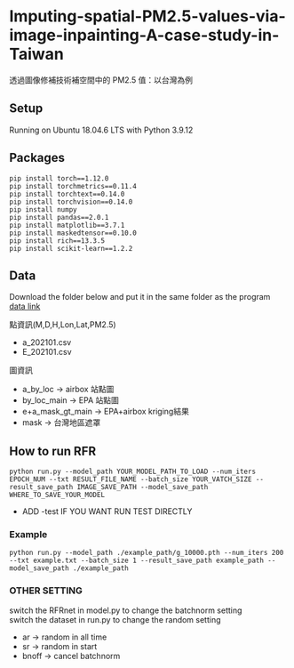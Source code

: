 # Imputing-spatial-PM2.5-values-via-image-inpainting-A-case-study-in-Taiwan
透過圖像修補技術補空間中的 PM2.5 值：以台灣為例

## Setup  
Running on Ubuntu 18.04.6 LTS with Python 3.9.12
## Packages
```
pip install torch==1.12.0
pip install torchmetrics==0.11.4
pip install torchtext==0.14.0
pip install torchvision==0.14.0
pip install numpy
pip install pandas==2.0.1
pip install matplotlib==3.7.1
pip install maskedtensor==0.10.0
pip install rich==13.3.5
pip install scikit-learn==1.2.2
```
## Data  
Download the folder below and put it in the same folder as the program  
[data link](https://drive.google.com/drive/folders/15JnDxbVfnmEDptxKw6Z4EtfKVQ75JGtX?usp=sharing)  

點資訊(M,D,H,Lon,Lat,PM2.5)  
* a_202101.csv
* E_202101.csv
 
圖資訊  
* a_by_loc -> airbox 站點圖
* by_loc_main -> EPA 站點圖
* e+a_mask_gt_main -> EPA+airbox kriging結果
* mask -> 台灣地區遮罩

## How to run RFR

```
python run.py --model_path YOUR_MODEL_PATH_TO_LOAD --num_iters EPOCH_NUM --txt RESULT_FILE_NAME --batch_size YOUR_VATCH_SIZE --result_save_path IMAGE_SAVE_PATH --model_save_path WHERE_TO_SAVE_YOUR_MODEL
```
* ADD -test IF YOU WANT RUN TEST DIRECTLY  
### Example  
```
python run.py --model_path ./example_path/g_10000.pth --num_iters 200 --txt example.txt --batch_size 1 --result_save_path example_path --model_save_path ./example_path
```


### OTHER SETTING
switch the RFRnet in model.py to change the batchnorm setting  
switch the dataset in run.py to change the random setting
* ar -> random in all time
* sr -> random in start
* bnoff -> cancel batchnorm


